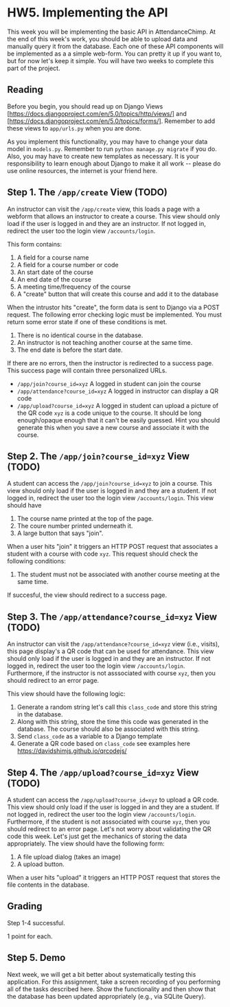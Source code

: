 # HW5. Implementing the API
This week you will be implementing the basic API in AttendanceChimp. At the end of this week's work, you should be able to upload data and manually query it from the database. Each one of these API components will be implemented as a a simple web-form. You can pretty it up if you want to, but for now let's keep it simple. You will have two weeks to complete this part of the project.

## Reading
Before you begin, you should read up on Django Views [https://docs.djangoproject.com/en/5.0/topics/http/views/] and [https://docs.djangoproject.com/en/5.0/topics/forms/]. Remember to add these views to `app/urls.py` when you are done.

As you implement this functionality, you may have to change your data model in `models.py`. Remember to run `python manage.py migrate` if you do. Also, you may have to create new templates as necessary. It is your responsibility to learn enough about Django to make it all work -- please do use online resources, the internet is your friend here.

## Step 1. The `/app/create` View (TODO)
An instructor can visit the `/app/create` view, this loads a page with a webform that allows an instructor to create a course.  This view should only load if the user is logged in and they are an instructor. If not logged in, redirect the user too the login view `/accounts/login`.

This form contains:
1. A field for a course name
2. A field for a course number or code
3. An start date of the course
4. An end date of the course
5. A meeting time/frequency of the course
6. A "create" button that will create this course and add it to the database

When the intrustor hits "create", the form data is sent to Django via a POST request. The following error checking logic must be implemented. You must return some error state if one of these conditions is met.
1. There is no identical course in the database.
2. An instructor is not teaching another course at the same time.
3. The end date is before the start date.

If there are no errors, then the instructor is redirected to a success page. This success page will contain three personalized URLs. 
   - `/app/join?course_id=xyz` A logged in student can join the course
   - `/app/attendance?course_id=xyz` A logged in instructor can display a QR code
   - `/app/upload?course_id=xyz` A logged in student can upload a picture of the QR code
`xyz` is a code unique to the course. It should be long enough/opaque enough that it can't be easily guessed. Hint you should generate this when you save a new course and associate it with the course. 

## Step 2. The `/app/join?course_id=xyz` View (TODO)
A student can access the `/app/join?course_id=xyz` to join a course. This view should only load if the user is logged in and they are a student. If not logged in, redirect the user too the login view `/accounts/login`. This view should have

1. The course name printed at the top of the page.
2. The coure number printed underneath it.
3. A large button that says "join".

When a user hits "join" it triggers an HTTP POST request that associates a student with a course with code `xyz`. This request should check the following conditions:
1. The student must not be associated with another course meeting at the same time.

If succesful, the view should redirect to a success page.

## Step 3. The `/app/attendance?course_id=xyz` View (TODO)
An instructor can visit the `/app/attendance?course_id=xyz` view (i.e., visits), this page display's a QR code that can be used for attendance.  This view should only load if the user is logged in and they are an instructor. If not logged in, redirect the user too the login view `/accounts/login`. Furthermore, if the instructor is not asssociated with course `xyz`, then you should redirect to an error page.

This view should have the following logic:
1. Generate a random string let's call this `class_code` and store this string in the database. 
2. Along with this string, store the time this code was generated in the database. The course should also be associated with this string.
3. Send `class_code` as a variable to a Django template
4. Generate a QR code based on `class_code` see examples here https://davidshimjs.github.io/qrcodejs/

## Step 4. The `/app/upload?course_id=xyz` View (TODO)
A student can access the `/app/upload?course_id=xyz` to upload a QR code. This view should only load if the user is logged in and they are a student. If not logged in, redirect the user too the login view `/accounts/login`. Furthermore, if the student is not asssociated with course `xyz`, then you should redirect to an error page.
Let's not worry about validating the QR code this week. Let's just get the mechanics of storing the data appropriately. The view should have the following form:

1. A file upload dialog (takes an image)
2. A upload button.

When a user hits "upload" it triggers an HTTP POST request that stores the file contents in the database.

## Grading
Step 1-4 successful.

1 point for each.

## Step 5. Demo
Next week, we will get a bit better about systematically testing this application. For this assignment, take a screen recording of you performing all of the tasks described here. Show the functionality and then show that the database has been updated appropriately (e.g., via SQLite Query).

